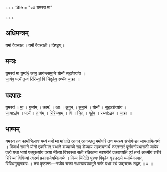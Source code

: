 +++
title = "०७ यमस्य मा"

+++
## अधिमन्त्रम्
यमो वैवस्वतः। यमी वैवस्वती। त्रिष्टुप्।

## मन्त्रः
य॒मस्य॑ मा य॒म्यं१॒॑ काम॒ आग॑न्त्समा॒ने योनौ॑ सह॒शेय्या॑य ।  
जा॒येव॒ पत्ये॑ त॒न्वं॑ रिरिच्यां॒ वि चि॑द्वृहेव॒ रथ्ये॑व च॒क्रा ॥

## पदपाठः
य॒मस्य॑ । मा॒ । य॒म्य॑म् । कामः॑ । आ । अ॒ग॒न् । स॒मा॒ने । योनौ॑ । स॒ह॒ऽशेय्या॑य ।  
जा॒याऽइ॑व । पत्ये॑ । त॒न्व॑म् । रि॒रि॒च्या॒म् । वि । चि॒त् । वृ॒हे॒व॒ । रथ्या॑ऽइव । च॒क्रा ॥

## भाष्यम्
यमस्य तव कामोभिलाषः यम्यं यमीं मा मां प्रति आगन् आगच्छतु ममोपरि तव यमस्य संभोगेच्छा जायतामित्यर्थः । किमर्थं समाने योनौ एकस्मिन् स्थाने शय्याख्ये सह शेय्याय सहशयनार्थं तदनन्तरं पूर्णमनोरथासती जायेव पत्ये यथा भार्या पत्युरर्त्याय परया मीत्या विश्वस्ता सती रतिकामा स्वशरीरं प्रकाशयति एवं तन्वं आत्मीयं शरीरं रिरिच्यां विविच्यां त्वदर्थं प्रकाशयेयमित्यर्थः । किंच चिदिति पूरणः विवृहेव वृहउद्यमे धर्मार्थकामान् विविधमुद्यच्छावः । तत्र दृष्टान्तः—रय्येव चक्रा रथस्यावयवभूते चक्रे यथा रथं उद्यच्छतः तद्वत् ॥ ७ ॥